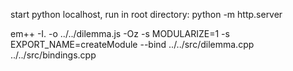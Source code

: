 start python localhost, run in root directory:
python -m http.server

em++ -I. -o ../../dilemma.js -Oz -s MODULARIZE=1 -s EXPORT_NAME=createModule --bind ../../src/dilemma.cpp ../../src/bindings.cpp
